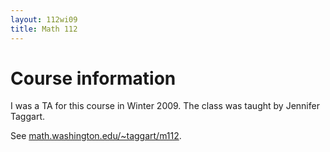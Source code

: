 ```yaml
---
layout: 112wi09
title: Math 112
---
```


# Course information

I was a TA for this course in Winter 2009.
The class was taught by Jennifer Taggart.

See
[math.washington.edu/~taggart/m112](http://www.math.washington.edu/~taggart/m112/).
